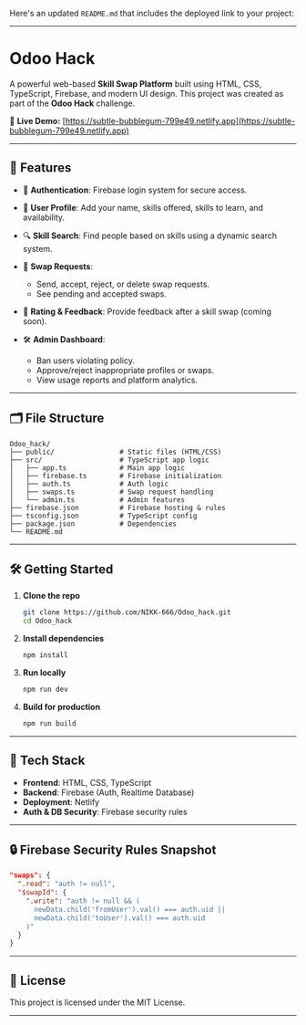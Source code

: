 Here's an updated `README.md` that includes the deployed link to your project:

---

# Odoo Hack

A powerful web-based **Skill Swap Platform** built using HTML, CSS, TypeScript, Firebase, and modern UI design. This project was created as part of the **Odoo Hack** challenge.

🔗 **Live Demo:** [https://subtle-bubblegum-799e49.netlify.app](https://subtle-bubblegum-799e49.netlify.app)

---

## 🚀 Features

* 🔐 **Authentication**: Firebase login system for secure access.
* 📝 **User Profile**: Add your name, skills offered, skills to learn, and availability.
* 🔍 **Skill Search**: Find people based on skills using a dynamic search system.
* 🔄 **Swap Requests**:

  * Send, accept, reject, or delete swap requests.
  * See pending and accepted swaps.
* 🌟 **Rating & Feedback**: Provide feedback after a skill swap (coming soon).
* 🛠️ **Admin Dashboard**:

  * Ban users violating policy.
  * Approve/reject inappropriate profiles or swaps.
  * View usage reports and platform analytics.

---

## 🗂️ File Structure

```text
Odoo_hack/
├── public/                # Static files (HTML/CSS)
├── src/                   # TypeScript app logic
│   ├── app.ts             # Main app logic
│   ├── firebase.ts        # Firebase initialization
│   ├── auth.ts            # Auth logic
│   ├── swaps.ts           # Swap request handling
│   └── admin.ts           # Admin features
├── firebase.json          # Firebase hosting & rules
├── tsconfig.json          # TypeScript config
├── package.json           # Dependencies
└── README.md
```

---

## 🛠️ Getting Started

1. **Clone the repo**

   ```bash
   git clone https://github.com/NIKK-666/Odoo_hack.git
   cd Odoo_hack
   ```

2. **Install dependencies**

   ```bash
   npm install
   ```

3. **Run locally**

   ```bash
   npm run dev
   ```

4. **Build for production**

   ```bash
   npm run build
   ```

---

## 🧩 Tech Stack

* **Frontend**: HTML, CSS, TypeScript
* **Backend**: Firebase (Auth, Realtime Database)
* **Deployment**: Netlify
* **Auth & DB Security**: Firebase security rules

---

## 🔒 Firebase Security Rules Snapshot

```json
"swaps": {
  ".read": "auth != null",
  "$swapId": {
    ".write": "auth != null && (
      newData.child('fromUser').val() === auth.uid || 
      newData.child('toUser').val() === auth.uid
    )"
  }
}
```

---


## 📄 License

This project is licensed under the MIT License.

---


